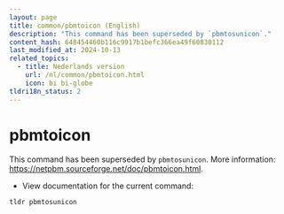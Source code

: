 ```yaml
---
layout: page
title: common/pbmtoicon (English)
description: "This command has been superseded by `pbmtosunicon`."
content_hash: 648454460b116c9917b1befc366ea49f60830112
last_modified_at: 2024-10-13
related_topics:
  - title: Nederlands version
    url: /nl/common/pbmtoicon.html
    icon: bi bi-globe
tldri18n_status: 2
---
```

# pbmtoicon

This command has been superseded by `pbmtosunicon`.
More information: <https://netpbm.sourceforge.net/doc/pbmtoicon.html>.

- View documentation for the current command:

`tldr pbmtosunicon`
